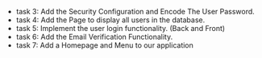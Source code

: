 
* task 3: Add the Security Configuration and Encode The User Password.
* task 4: Add the Page to display all users in the database.
* task 5: Implement the user login functionality. (Back and Front)
* task 6: Add the Email Verification Functionality.
* task 7: Add a Homepage and Menu to our application
